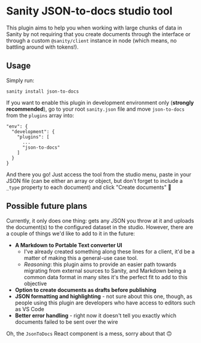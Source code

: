 # Sanity JSON-to-docs studio tool

This plugin aims to help you when working with large chunks of data in Sanity by not requiring that you create documents through the interface or through a custom `@sanity/client` instance in node (which means, no battling around with tokens!).

## Usage

Simply run:

`sanity install json-to-docs`

If you want to enable this plugin in development environment only (**strongly recommended**), go to your root `sanity.json` file and move `json-to-docs` from the `plugins` array into:

```
"env": {
  "development": {
    "plugins": [
      ...
      "json-to-docs"
    ]
  }
}
```

And there you go! Just access the tool from the studio menu, paste in your JSON file (can be either an array or object, but don't forget to include a `_type` property to each document) and click "Create documents" 🎉

## Possible future plans

Currently, it only does one thing: gets any JSON you throw at it and uploads the document(s) to the configured dataset in the studio. However, there are a couple of things we'd like to add to it in the future:

- **A Markdown to Portable Text converter UI**
  - I've already created something along these lines for a client, it'd be a matter of making this a general-use case tool.
  - _Reasoning_: this plugin aims to provide an easier path towards migrating from external sources to Sanity, and Markdown being a common data format in many sites it's the perfect fit to add to this objective
- **Option to create documents as drafts before publishing**
- **JSON formatting and highlighting** - not sure about this one, though, as people using this plugin are developers who have access to editors such as VS Code
- **Better error handling** - right now it doesn't tell you exactly which documents failed to be sent over the wire

Oh, the `JsonToDocs` React component is a mess, sorry about that 🙃
